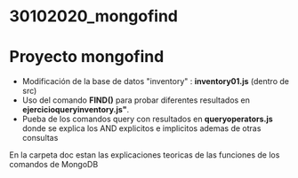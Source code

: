 # 30102020_mongofind

# Proyecto mongofind

* Modificación de la base de datos "inventory" : **inventory01.js** (dentro de src)
* Uso del comando **FIND()** para probar diferentes resultados en **ejercicioqueryinventory.js"**.
* Pueba de los comandos query con resultados en **queryoperators.js** donde se explica los AND explicitos e implicitos ademas de otras consultas

En la carpeta doc estan las explicaciones teoricas de las funciones de los comandos de MongoDB
